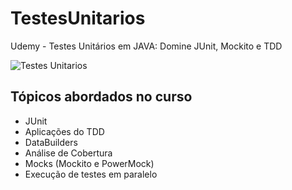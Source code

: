 # TestesUnitarios
Udemy - Testes Unitários em JAVA: Domine JUnit, Mockito e TDD

![Testes Unitarios](ThalesErnane/TestesUnitarios/img.jpeg)

## Tópicos abordados no curso

- JUnit
- Aplicações do TDD
- DataBuilders
- Análise de Cobertura
- Mocks (Mockito e PowerMock)
- Execução de testes em paralelo
